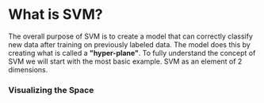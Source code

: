 # What is SVM?

The overall purpose of SVM is to create a model that can correctly classify new data after training on previously labeled data. The model does this by creating what is called a **"hyper-plane"**. To fully understand the concept of SVM we will start with the most basic example. SVM as an element of 2 dimensions.

### Visualizing the Space

